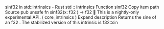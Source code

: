 sinf32 in std::intrinsics - Rust
std
::
intrinsics
Function
sinf32
Copy item path
Source
pub unsafe fn sinf32(x:
f32
) ->
f32
🔬
This is a nightly-only experimental API. (
core_intrinsics
)
Expand description
Returns the sine of an
f32
.
The stabilized version of this intrinsic is
f32::sin